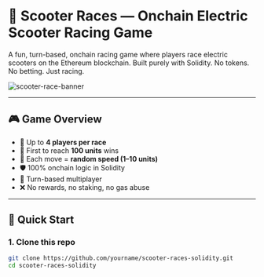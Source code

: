 # 🛴 Scooter Races — Onchain Electric Scooter Racing Game  
  
A fun, turn-based, onchain racing game where players race electric scooters on the Ethereum blockchain. Built purely with Solidity. No tokens. No betting. Just racing.  
  
![scooter-race-banner](https://user-images.githubusercontent.com/0000000/0000000/scooter-banner.png)  
  
---  
  
## 🎮 Game Overview

- 👥 Up to **4 players per race**
- 📏 First to reach **100 units** wins
- 🎲 Each move = **random speed (1–10 units)**
- 🛡️ 100% onchain logic in Solidity
- 🔄 Turn-based multiplayer 
- ❌ No rewards, no staking, no gas abuse  

---
 
## 🚀 Quick Start

### 1. Clone this repo

```bash
git clone https://github.com/yourname/scooter-races-solidity.git
cd scooter-races-solidity

